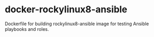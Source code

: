 # docker-rockylinux8-ansible

Dockerfile for building rockylinux8-ansible image for testing Ansible playbooks and roles.
